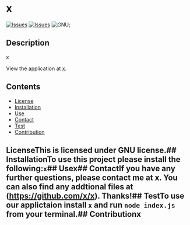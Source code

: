 # x
[![Issues](https://img.shields.io/github/issues/x/x)](https://github.com/x/x/issues) [![Issues](https://img.shields.io/github/contributors/x/x)](https://github.com/x/x/graphs/contributors) ![GNU](https://img.shields.io/badge/license-GNU-green);
## Description
x
    
  View the application at [x](x).
## Contents
* [License](#license)
* [Installation](#installation)
* [Use](#use)
* [Contact](#contact)
* [Test](#test)
* [Contribution](#contribution)

## LicenseThis is licensed under GNU license.## InstallationTo use this project please install the following:``` x ```## Usex## ContactIf you have any further questions, please contact me at x. You can also find any addtional files at (https://github.com/x/x). Thanks!## TestTo use our applictaion install ``` x ``` and run `node index.js` from your terminal.## Contributionx